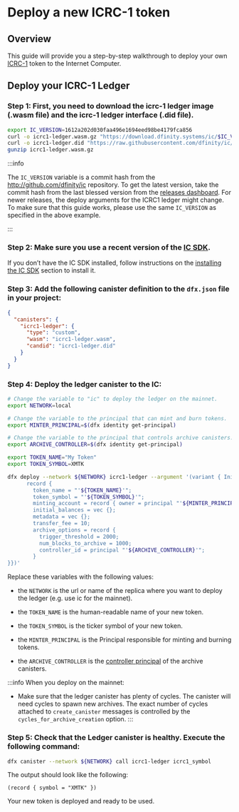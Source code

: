 # Deploy a new ICRC-1 token

## Overview

This guide will provide you a step-by-step walkthrough to deploy your own [ICRC-1](https://github.com/dfinity/ICRC-1/blob/main/standards/ICRC-1/README.md) token to the Internet Computer.

## Deploy your ICRC-1 Ledger

### Step 1:  First, you need to download the icrc-1 ledger image (.wasm file) and the icrc-1 ledger interface (.did file). 

``` sh
export IC_VERSION=1612a202d030faa496e1694eed98be4179fca856
curl -o icrc1-ledger.wasm.gz "https://download.dfinity.systems/ic/$IC_VERSION/canisters/ic-icrc1-ledger.wasm.gz"
curl -o icrc1-ledger.did "https://raw.githubusercontent.com/dfinity/ic/$IC_VERSION/rs/rosetta-api/icrc1/ledger/ledger.did"
gunzip icrc1-ledger.wasm.gz
```

:::info

The `IC_VERSION` variable is a commit hash from the <http://github.com/dfinity/ic> repository. To get the latest version, take the commit hash from the last blessed version from the [releases dashboard](https://dashboard.internetcomputer.org/releases). For newer releases, the deploy arguments for the ICRC1 ledger might change. To make sure that this guide works, please use the same `IC_VERSION` as specified in the above example.

:::

### Step 2:  Make sure you use a recent version of the [IC SDK](/developer-docs/setup/install/index.mdx). 
If you don’t have the IC SDK installed, follow instructions on the [installing the IC SDK](/developer-docs/setup/install/index.mdx) section to install it.

### Step 3:  Add the following canister definition to the `dfx.json` file in your project:

``` json
{
  "canisters": {
    "icrc1-ledger": {
      "type": "custom",
      "wasm": "icrc1-ledger.wasm",
      "candid": "icrc1-ledger.did"
    }
  }
}
```

### Step 4:  Deploy the ledger canister to the IC:

``` bash
# Change the variable to "ic" to deploy the ledger on the mainnet.
export NETWORK=local

# Change the variable to the principal that can mint and burn tokens.
export MINTER_PRINCIPAL=$(dfx identity get-principal)

# Change the variable to the principal that controls archive canisters.
export ARCHIVE_CONTROLLER=$(dfx identity get-principal)

export TOKEN_NAME="My Token"
export TOKEN_SYMBOL=XMTK

dfx deploy --network ${NETWORK} icrc1-ledger --argument '(variant { Init = 
      record {
        token_name = "'${TOKEN_NAME}'";
        token_symbol = "'${TOKEN_SYMBOL}'";
        minting_account = record { owner = principal "'${MINTER_PRINCIPAL}'";};
        initial_balances = vec {};
        metadata = vec {};
        transfer_fee = 10;
        archive_options = record {
          trigger_threshold = 2000;
          num_blocks_to_archive = 1000;
          controller_id = principal "'${ARCHIVE_CONTROLLER}'";
        }
}})'
```

Replace these variables with the following values:

-   the `NETWORK` is the url or name of the replica where you want to deploy the ledger (e.g. use ic for the mainnet).

-   the `TOKEN_NAME` is the human-readable name of your new token.

-   the `TOKEN_SYMBOL` is the ticker symbol of your new token.

-   the `MINTER_PRINCIPAL` is the Principal responsible for minting and burning tokens.

-   the `ARCHIVE_CONTROLLER` is the [controller principal](../../setup/cycles/cycles-wallet.md#controller-and-custodian-roles) of the archive canisters.

:::info
When you deploy on the mainnet:

-   Make sure that the ledger canister has plenty of cycles. The canister will need cycles to spawn new archives. The exact number of cycles attached to `create_canister` messages is controlled by the `cycles_for_archive_creation` option.
:::

### Step 5:  Check that the Ledger canister is healthy. Execute the following command:

``` sh
dfx canister --network ${NETWORK} call icrc1-ledger icrc1_symbol
```

The output should look like the following:

    (record { symbol = "XMTK" })

Your new token is deployed and ready to be used.
